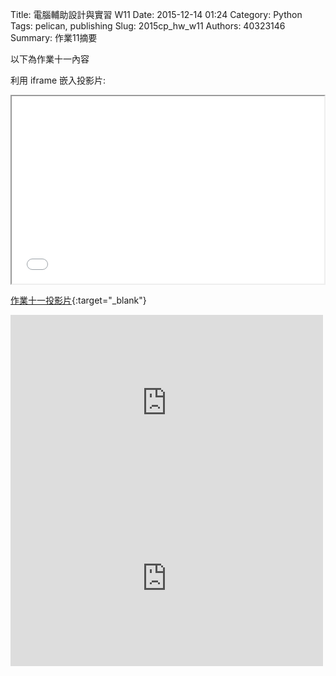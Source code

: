 Title: 電腦輔助設計與實習 W11
Date: 2015-12-14 01:24
Category: Python
Tags: pelican, publishing
Slug: 2015cp_hw_w11
Authors: 40323146
Summary: 作業11摘要

以下為作業十一內容

利用 iframe 嵌入投影片:

<iframe src="40323146_cp_w11_p.html" width="500" height="300"></iframe>

[作業十一投影片](40323146_cp_w11_p.html){:target="_blank"}

<iframe src="https://player.vimeo.com/video/149251270" width="500" height="281" frameborder="0" webkitallowfullscreen mozallowfullscreen allowfullscreen></iframe> 

<iframe src="https://player.vimeo.com/video/149251269" width="500" height="281" frameborder="0" webkitallowfullscreen mozallowfullscreen allowfullscreen></iframe> 